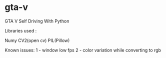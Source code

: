 # gta-v
GTA V Self Driving With Python

Libraries used :

Numy
CV2(open cv)
PIL(Pillow)

Known issues:
1 - window low fps
2 - color variation while converting to rgb 